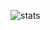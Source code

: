 
![stats](https://github-readme-stats.vercel.app/api?username=samcalthrop&show_icons=true&theme=dracula)
